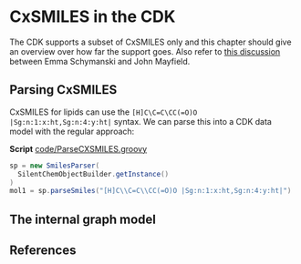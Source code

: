 # CxSMILES in the CDK

The CDK supports a subset of CxSMILES only and this chapter should give an overview
over how far the support goes. Also refer to 
[this discussion](https://github.com/cdk/depict/issues/7)
between Emma Schymanski and John Mayfield.

## Parsing CxSMILES

CxSMILES for lipids can use the `[H]C\C=C\CC(=O)O |Sg:n:1:x:ht,Sg:n:4:y:ht|` syntax.
We can parse this into a CDK data model with the regular approach:

**Script** [code/ParseCXSMILES.groovy](code/ParseCXSMILES.code.md)
```groovy
sp = new SmilesParser(
  SilentChemObjectBuilder.getInstance()
)
mol1 = sp.parseSmiles("[H]C\\C=C\\CC(=O)O |Sg:n:1:x:ht,Sg:n:4:y:ht|")
```

## The internal graph model


## References



